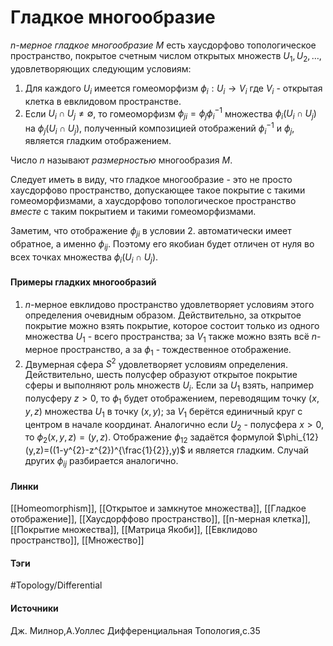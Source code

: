 # Гладкое многообразие
*$n$-мерное гладкое многообразие $M$* есть хаусдорфово топологическое пространство, покрытое счетным числом открытых множеств $U_{1},U_{2},\dots$, удовлетворяющих следующим условиям:
1. Для каждого $U_{i}$ имеется гомеоморфизм $\phi_{i}:U_{i}\rightarrow V_{i}$ где $V_{i}$ - открытая клетка в евклидовом пространстве.
2. Если $U_{i}\cap U_{j}\ne\emptyset$, то гомеоморфизм $\phi_{ji}=\phi_{j}\phi_{i}^{-1}$ множества $\phi_{i}(U_{i}\cap U_{j})$ на $\phi_{j}(U_{i}\cap U_{j})$, полученный композицией отображений $\phi_{i}^{-1}$ и $\phi_{j}$, является гладким отображением.

Число $n$ называют *размерностью* многообразия $M$.

Следует иметь в виду, что гладкое многообразие - это не просто хаусдорфово пространство, допускающее такое покрытие с такими гомеоморфизмами, а хаусдорфово топологическое пространство *вместе* с таким покрытием и такими гомеоморфизмами.

Заметим, что отображение $\phi_{ji}$ в условии 2. автоматически имеет обратное, а именно $\phi_{ij}$. Поэтому его якобиан будет отличен от нуля во всех точках множества $\phi_{i}(U_{i}\cap U_{j})$.

#### Примеры гладких многообразий
1. $n$-мерное евклидово пространство удовлетворяет условиям этого определения очевидным образом. Действительно, за открытое покрытие можно взять покрытие, которое состоит только из одного множества $U_{1}$ - всего пространства; за $V_{1}$ также можно взять всё $n$-мерное пространство, а за $\phi_{1}$ - тождественное отображение.
2. Двумерная сфера $S^{2}$ удовлетворяет условиям определения. Действительно, шесть полусфер образуют открытое покрытие сферы и выполняют роль множеств $U_{i}$. Если за $U_{1}$ взять, например полусферу $z>0$, то $\phi_{1}$ будет отображением, переводящим точку $(x,y,z)$ множества $U_{1}$ в точку $(x,y)$; за $V_{1}$ берётся единичный круг с центром в начале координат. Аналогично если $U_{2}$ - полусфера $x>0$, то $\phi_{2}(x,y,z)=(y,z)$. Отображение $\phi_{12}$ задаётся формулой $\phi_{12}(y,z)=((1-y^{2}-z^{2})^{\frac{1}{2}},y)$ и является гладким. Случай других $\phi_{ij}$ разбирается аналогично.
#### Линки
 [[Homeomorphism]],
 [[Открытое и замкнутое множества]],
 [[Гладкое отображение]],
 [[Хаусдорффово пространство]],
 [[n-мерная клетка]],
 [[Покрытие множества]],
 [[Матрица Якоби]],
 [[Евклидово пространство]],
 [[Множество]]
#### Тэги
 #Topology/Differential 
#### Источники
 Дж. Милнор,А.Уоллес Дифференциальная Топология,с.35